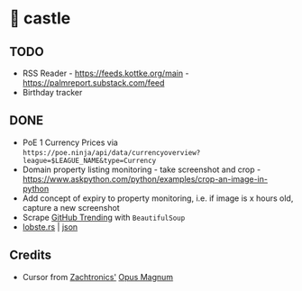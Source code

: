 # 🏰 castle

## TODO

* RSS Reader - https://feeds.kottke.org/main - https://palmreport.substack.com/feed
* Birthday tracker

## DONE

* PoE 1 Currency Prices via `https://poe.ninja/api/data/currencyoverview?league=$LEAGUE_NAME&type=Currency`
* Domain property listing monitoring - take screenshot and crop - https://www.askpython.com/python/examples/crop-an-image-in-python
* Add concept of expiry to property monitoring, i.e. if image is x hours old, capture a new screenshot
* Scrape [GitHub Trending](https://github.com/trending) with `BeautifulSoup`
* [lobste.rs](https://lobste.rs/) | [json](https://lobste.rs/hottest.json)

## Credits

* Cursor from [Zachtronics'](https://www.zachtronics.com/) [Opus Magnum](https://www.zachtronics.com/opus-magnum/)